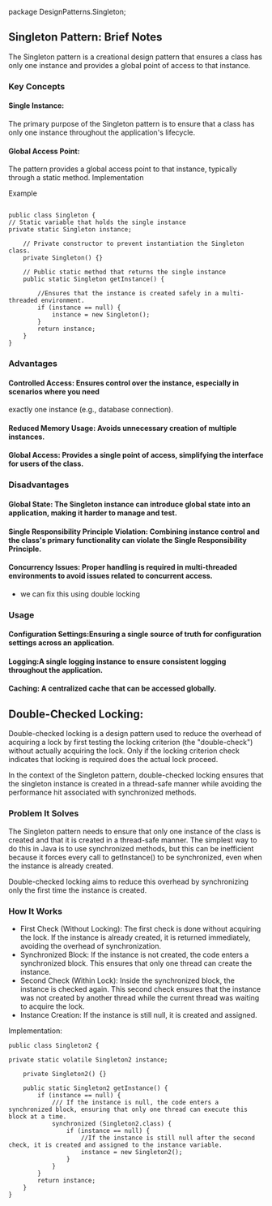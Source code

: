 package DesignPatterns.Singleton;

## Singleton Pattern: Brief Notes
The Singleton pattern is a creational design pattern that ensures a class has only one instance and provides a global point of access to that instance.

### Key Concepts
#### Single Instance: 
The primary purpose of the Singleton pattern is to ensure that a class has only one instance throughout the application's lifecycle.
#### Global Access Point: 
The pattern provides a global access point to that instance, typically through a static method.
Implementation

Example
```

public class Singleton {
// Static variable that holds the single instance
private static Singleton instance;

    // Private constructor to prevent instantiation the Singleton class.
    private Singleton() {}

    // Public static method that returns the single instance
    public static Singleton getInstance() {

        //Ensures that the instance is created safely in a multi-threaded environment.
        if (instance == null) {
            instance = new Singleton();
        }
        return instance;
    }
}
```

### Advantages
#### Controlled Access: Ensures control over the instance, especially in scenarios where you need
exactly one instance (e.g., database connection).
#### Reduced Memory Usage: Avoids unnecessary creation of multiple instances.
#### Global Access: Provides a single point of access, simplifying the interface for users of the class.

### Disadvantages
#### Global State: The Singleton instance can introduce global state into an application, making it harder to manage and test.
#### Single Responsibility Principle Violation:  Combining instance control and the class's primary functionality can violate the Single Responsibility Principle.
#### Concurrency Issues: Proper handling is required in multi-threaded environments to avoid issues related to concurrent access.
- we can fix this using double locking 

### Usage
#### Configuration Settings:Ensuring a single source of truth for configuration settings across an application.
#### Logging:A single logging instance to ensure consistent logging throughout the application.
#### Caching: A centralized cache that can be accessed globally.

## Double-Checked Locking:
Double-checked locking is a design pattern used to reduce the overhead of acquiring a lock by first testing the
locking criterion (the "double-check") without actually acquiring the lock. Only if the locking criterion check
indicates that locking is required does the actual lock proceed.

In the context of the Singleton pattern, double-checked locking ensures that the singleton instance is created
in a thread-safe manner while avoiding the performance hit associated with synchronized methods.

### Problem It Solves
The Singleton pattern needs to ensure that only one instance of the class is created and that it is created in a thread-safe manner.
The simplest way to do this in Java is to use synchronized methods, but this can be inefficient because it forces every call to
getInstance() to be synchronized, even when the instance is already created.

Double-checked locking aims to reduce this overhead by synchronizing only the first time the instance is created.

### How It Works
- First Check (Without Locking): The first check is done without acquiring the lock. If the instance is already created, it is returned immediately, avoiding the overhead of synchronization.
- Synchronized Block: If the instance is not created, the code enters a synchronized block. This ensures that only one thread can create the instance.
- Second Check (Within Lock): Inside the synchronized block, the instance is checked again. This second check ensures that the instance was not created by another thread while the current thread was waiting to acquire the lock.
- Instance Creation: If the instance is still null, it is created and assigned.

Implementation:
```
public class Singleton2 {

private static volatile Singleton2 instance;

    private Singleton2() {}

    public static Singleton2 getInstance() {
        if (instance == null) {
            /// If the instance is null, the code enters a synchronized block, ensuring that only one thread can execute this block at a time.
            synchronized (Singleton2.class) {
                if (instance == null) {
                    //If the instance is still null after the second check, it is created and assigned to the instance variable.
                    instance = new Singleton2();
                }
            }
        }
        return instance;
    }
}
```
